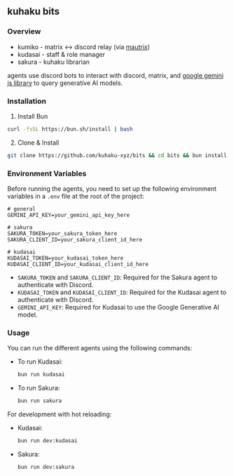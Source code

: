 ## kuhaku bits

### Overview

- kumiko - matrix <-> discord relay (via [mautrix](https://github.com/mautrix/discord))
- kudasai - staff & role manager
- sakura - kuhaku librarian

agents use discord bots to interact with discord, matrix, and [google gemini js library](https://github.com/google-gemini/generative-ai-js) to query generative AI models.

### Installation

1. Install Bun
```sh
curl -fsSL https://bun.sh/install | bash
```

2. Clone & Install
```sh
git clone https://github.com/kuhaku-xyz/bits && cd bits && bun install
```

### Environment Variables

Before running the agents, you need to set up the following environment variables in a `.env` file at the root of the project:

```env
# general
GEMINI_API_KEY=your_gemini_api_key_here

# sakura
SAKURA_TOKEN=your_sakura_token_here
SAKURA_CLIENT_ID=your_sakura_client_id_here

# kudasai
KUDASAI_TOKEN=your_kudasai_token_here
KUDASAI_CLIENT_ID=your_kudasai_client_id_here
```

- `SAKURA_TOKEN` and `SAKURA_CLIENT_ID`: Required for the Sakura agent to authenticate with Discord.
- `KUDASAI_TOKEN` and `KUDASAI_CLIENT_ID`: Required for the Kudasai agent to authenticate with Discord.
- `GEMINI_API_KEY`: Required for Kudasai to use the Google Generative AI model.

### Usage

You can run the different agents using the following commands:

- To run Kudasai:
  ```sh
  bun run kudasai
  ```

- To run Sakura:
  ```sh
  bun run sakura
  ```

For development with hot reloading:

- Kudasai:
  ```sh
  bun run dev:kudasai
  ```

- Sakura:
  ```sh
  bun run dev:sakura
  ```
